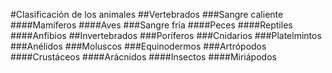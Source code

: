 #Clasificación de los animales
##Vertebrados
###Sangre caliente
####Mamíferos
####Aves
###Sangre fría
####Peces
####Reptiles
####Anfibios
##Invertebrados
###Poríferos
###Cnidarios
###Platelmintos
###Anélidos
###Moluscos
###Equinodermos
###Artrópodos
####Crustáceos
####Arácnidos
####Insectos
####Miriápodos
